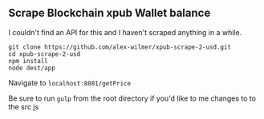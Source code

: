 ## Scrape Blockchain xpub Wallet balance

I couldn't find an API for this and I haven't scraped anything in a while.

    git clone https://github.com/alex-wilmer/xpub-scrape-2-usd.git
    cd xpub-scrape-2-usd
    npm install
    node dest/app

Navigate to `localhost:8081/getPrice`

Be sure to run `gulp` from the root directory
if you'd like to me changes to to the src js
